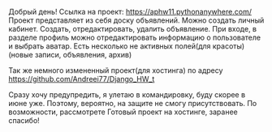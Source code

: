 Добрый день!
Ссылка на проект: https://aphw11.pythonanywhere.com/
Проект представляет из себя доску объявлений.
Можно создать личный кабинет. 
Создать, отредактировать, удалить объявление. 
При входе, в разделе профиль можно отредактировать информацию о пользователе и выбрать аватар.
Есть несколько не активных полей(для красоты)(новые записи, объявления, архив)

Так же немного измененный проект(для хостинга) по адресу https://github.com/Andreei77/Django_HW_t

Сразу хочу предупредить, я улетаю в командировку, буду скорее в июне уже. Поэтому, вероятно, на защите не смогу присутствовать. 
По возможности, рассмотрете Готовый проект на хостинге, заранее спасибо!
